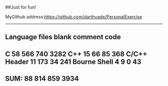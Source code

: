 ##Just for fun!

MyGithub address:https://github.com/darthvade/PersonalExercise

-------------------------------------------------------------------------------
Language                     files          blank        comment           code
-------------------------------------------------------------------------------
C                               58            566            740           3282
C++                             15             66             85            368
C/C++ Header                    11            173             34            241
Bourne Shell                     4              9              0             43
-------------------------------------------------------------------------------
SUM:                            88            814            859           3934
-------------------------------------------------------------------------------

